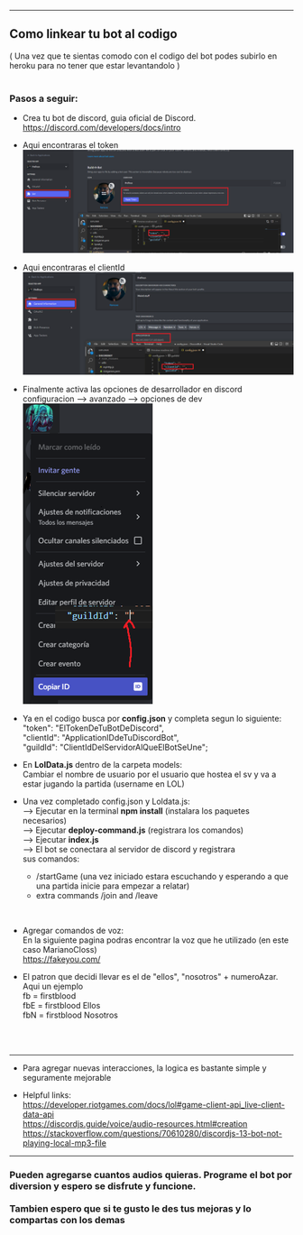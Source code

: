 *****
<h2>Como linkear tu bot al codigo</h2>
( Una vez que te sientas comodo con el codigo del bot podes subirlo en heroku para no tener que estar levantandolo )
<br> <br>

<h3> Pasos a seguir: </h3>

- Crea tu bot de discord, guia oficial de Discord.
  https://discord.com/developers/docs/intro<br>
- Aqui encontraras el token
![token](./img/bot1.PNG)

- Aqui encontraras el clientId
![token](./img/bot2.PNG)

- Finalmente activa las opciones de desarrollador en discord<br>
configuracion --> avanzado --> opciones de dev<br>
![token](./img/bot3.png)

-   Ya en el codigo busca por <b>config.json</b> y completa segun lo siguiente:<br>
    "token": "ElTokenDeTuBotDeDiscord",<br>
    "clientId": "ApplicationIDdeTuDiscordBot",<br>
    "guildId": "ClientIdDelServidorAlQueElBotSeUne";<br>

- En <b>LolData.js</b> dentro de la carpeta models: <br>
  Cambiar el nombre de usuario por el usuario que hostea el sv y va a estar jugando la partida (username en LOL)

- Una vez completado config.json y Loldata.js: <br> 
    --> Ejecutar en la terminal <b>npm install</b> (instalara los paquetes necesarios) <br>
    --> Ejecutar <b>deploy-command.js</b> (registrara los comandos) <br>
    --> Ejecutar <b>index.js</b><br>
    --> El bot se conectara al servidor de discord y registrara<br> sus comandos:
    * /startGame (una vez iniciado estara escuchando y esperando a que una partida inicie para empezar a relatar)
    * extra commands /join and /leave
  
<br>

- Agregar comandos de voz:<br>
  En la siguiente pagina podras encontrar la voz que he utilizado (en este caso MarianoCloss)<br>
  https://fakeyou.com/

- El patron que decidi llevar es el de "ellos", "nosotros" + numeroAzar.
  <br>Aqui un ejemplo<br>
  fb = firstblood<br>
  fbE = firstblood Ellos<br>
  fbN = firstblood Nosotros<br>



<br><br>
*****
- Para agregar nuevas interacciones, la logica es bastante simple y seguramente mejorable

-   Helpful links:<br>
https://developer.riotgames.com/docs/lol#game-client-api_live-client-data-api<br>
https://discordjs.guide/voice/audio-resources.html#creation<br>
https://stackoverflow.com/questions/70610280/discordjs-13-bot-not-playing-local-mp3-file

*****

 <b><h3> Pueden agregarse cuantos audios quieras. Programe el bot por diversion y espero se disfrute y funcione. <br><br>
 Tambien espero que si te gusto le des tus mejoras y lo compartas con los demas</h3></b>

